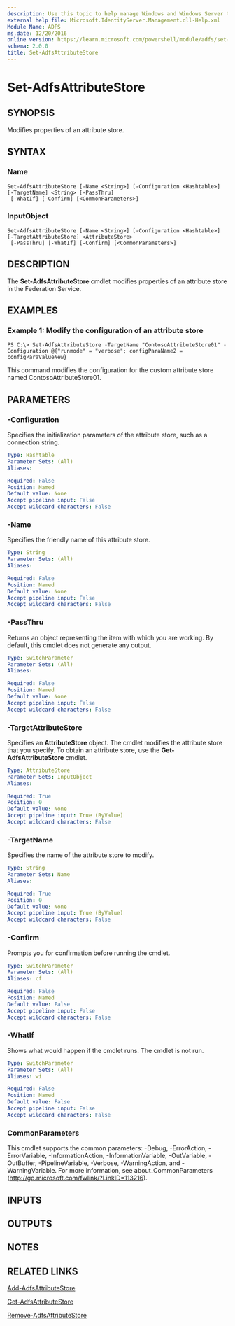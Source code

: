 ```yaml
---
description: Use this topic to help manage Windows and Windows Server technologies with Windows PowerShell.
external help file: Microsoft.IdentityServer.Management.dll-Help.xml
Module Name: ADFS
ms.date: 12/20/2016
online version: https://learn.microsoft.com/powershell/module/adfs/set-adfsattributestore?view=windowsserver2016-ps&wt.mc_id=ps-gethelp
schema: 2.0.0
title: Set-AdfsAttributeStore
---
```


# Set-AdfsAttributeStore

## SYNOPSIS
Modifies properties of an attribute store.

## SYNTAX

### Name
```
Set-AdfsAttributeStore [-Name <String>] [-Configuration <Hashtable>] [-TargetName] <String> [-PassThru]
 [-WhatIf] [-Confirm] [<CommonParameters>]
```

### InputObject
```
Set-AdfsAttributeStore [-Name <String>] [-Configuration <Hashtable>] [-TargetAttributeStore] <AttributeStore>
 [-PassThru] [-WhatIf] [-Confirm] [<CommonParameters>]
```

## DESCRIPTION
The **Set-AdfsAttributeStore** cmdlet modifies properties of an attribute store in the Federation Service.

## EXAMPLES

### Example 1: Modify the configuration of an attribute store
```
PS C:\> Set-AdfsAttributeStore -TargetName "ContosoAttributeStore01" -Configuration @{"runmode" = "verbose"; configParaName2 = configParaValueNew}
```

This command modifies the configuration for the custom attribute store named ContosoAttributeStore01.

## PARAMETERS

### -Configuration
Specifies the initialization parameters of the attribute store, such as a connection string.

```yaml
Type: Hashtable
Parameter Sets: (All)
Aliases: 

Required: False
Position: Named
Default value: None
Accept pipeline input: False
Accept wildcard characters: False
```

### -Name
Specifies the friendly name of this attribute store.

```yaml
Type: String
Parameter Sets: (All)
Aliases: 

Required: False
Position: Named
Default value: None
Accept pipeline input: False
Accept wildcard characters: False
```

### -PassThru
Returns an object representing the item with which you are working.
By default, this cmdlet does not generate any output.

```yaml
Type: SwitchParameter
Parameter Sets: (All)
Aliases: 

Required: False
Position: Named
Default value: None
Accept pipeline input: False
Accept wildcard characters: False
```

### -TargetAttributeStore
Specifies an **AttributeStore** object.
The cmdlet modifies the attribute store that you specify.
To obtain an attribute store, use the **Get-AdfsAttributeStore** cmdlet.

```yaml
Type: AttributeStore
Parameter Sets: InputObject
Aliases: 

Required: True
Position: 0
Default value: None
Accept pipeline input: True (ByValue)
Accept wildcard characters: False
```

### -TargetName
Specifies the name of the attribute store to modify.

```yaml
Type: String
Parameter Sets: Name
Aliases: 

Required: True
Position: 0
Default value: None
Accept pipeline input: True (ByValue)
Accept wildcard characters: False
```

### -Confirm
Prompts you for confirmation before running the cmdlet.

```yaml
Type: SwitchParameter
Parameter Sets: (All)
Aliases: cf

Required: False
Position: Named
Default value: False
Accept pipeline input: False
Accept wildcard characters: False
```

### -WhatIf
Shows what would happen if the cmdlet runs.
The cmdlet is not run.

```yaml
Type: SwitchParameter
Parameter Sets: (All)
Aliases: wi

Required: False
Position: Named
Default value: False
Accept pipeline input: False
Accept wildcard characters: False
```

### CommonParameters
This cmdlet supports the common parameters: -Debug, -ErrorAction, -ErrorVariable, -InformationAction, -InformationVariable, -OutVariable, -OutBuffer, -PipelineVariable, -Verbose, -WarningAction, and -WarningVariable. For more information, see about_CommonParameters (http://go.microsoft.com/fwlink/?LinkID=113216).

## INPUTS

## OUTPUTS

## NOTES

## RELATED LINKS

[Add-AdfsAttributeStore](./Add-AdfsAttributeStore.md)

[Get-AdfsAttributeStore](./Get-AdfsAttributeStore.md)

[Remove-AdfsAttributeStore](./Remove-AdfsAttributeStore.md)

